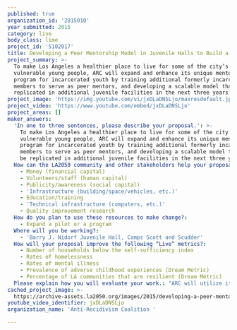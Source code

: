 ```yaml
---
published: true
organization_id: '2015010'
year_submitted: 2015
category: live
body_class: lime
project_id: '5102017'
title: Developing a Peer Mentorship Model in Juvenile Halls to Build a Healthier LA
project_summary: >-
  To make Los Angeles a healthier place to live for some of the city’s most
  vulnerable young people, ARC will expand and enhance its unique mentorship
  program for incarcerated youth by training additional formerly incarcerated
  members to serve as peer mentors, and developing a scalable model that can be
  replicated in additional juvenile facilities in the next three years.
project_image: 'https://img.youtube.com/vi/jxDLaDNSLjo/maxresdefault.jpg'
project_video: 'https://www.youtube.com/embed/jxDLaDNSLjo'
project_areas: []
maker_answers:
  'In one to three sentences, please describe your proposal.': >-
    To make Los Angeles a healthier place to live for some of the city’s most
    vulnerable young people, ARC will expand and enhance its unique mentorship
    program for incarcerated youth by training additional formerly incarcerated
    members to serve as peer mentors, and developing a scalable model that can
    be replicated in additional juvenile facilities in the next three years.
  How can the LA2050 community and other stakeholders help your proposal succeed?:
    - Money (financial capital)
    - Volunteers/staff (human capital)
    - Publicity/awareness (social capital)
    - 'Infrastructure (building/space/vehicles, etc.)'
    - Education/training
    - 'Technical infrastructure (computers, etc.)'
    - Quality improvement research
  How do you plan to use these resources to make change?:
    - Expand a pilot or a program
  Where will you be working?:
    - 'Barry J. Nidorf Juvenile Hall, Camps Scott and Scudder'
  How will your proposal improve the following “Live” metrics?:
    - Number of households below the self-sufficiency index
    - Rates of homelessness
    - Rates of mental illness
    - Prevalence of adverse childhood experiences (Dream Metric)
    - Percentage of LA communities that are resilient (Dream Metric)
  Please explain how you will evaluate your work.: "ARC will utilize its partnerships with the Los Angeles County Probation Department and the California Department of Corrections and Rehabilitation (CDCR) to support data collection on program participants, as well as to gather additional information and statistics around Los Angeles County’s incarcerated population and its demographics.\r\n\r\nARC’s Membership Services Director will oversee data collection, in close collaboration with ARC Case Managers and participating peer mentors. Data will be recorded in individual participant files and tracked through ARC’s secure member database. ARC will track the following performance measures: number of youth enrolled in services, number of youth exhibiting change in behavioral violations, substance abuse, gang activity and mental health, recidivism and reentry outcomes and probation violations, second and post-secondary education enrollment, job training and placement and connection to trauma-therapy and/or substance abuse treatment.\r\n"
cached_project_image: >-
  https://archive-assets.la2050.org/images/2015/developing-a-peer-mentorship-model-in-juvenile-halls-to-build-a-healthier-la/img.youtube.com/vi/jxDLaDNSLjo/maxresdefault.jpg
youtube_video_identifier: jxDLaDNSLjo
organization_name: 'Anti-Recidivism Coalition '

---
```

